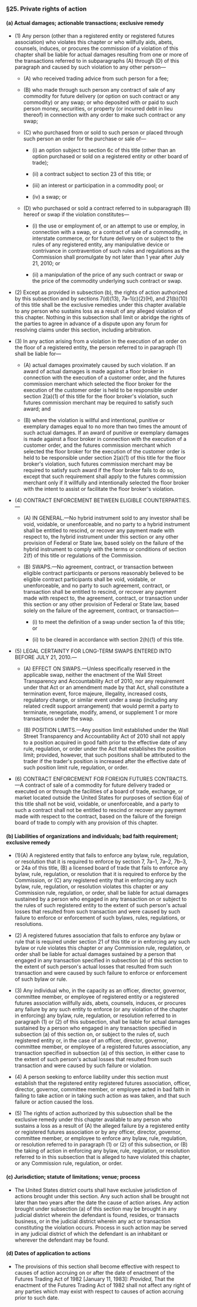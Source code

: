 ### §25. Private rights of action
#### (a) Actual damages; actionable transactions; exclusive remedy
* (1) Any person (other than a registered entity or registered futures association) who violates this chapter or who willfully aids, abets, counsels, induces, or procures the commission of a violation of this chapter shall be liable for actual damages resulting from one or more of the transactions referred to in subparagraphs (A) through (D) of this paragraph and caused by such violation to any other person—

  * (A) who received trading advice from such person for a fee;

  * (B) who made through such person any contract of sale of any commodity for future delivery (or option on such contract or any commodity) or any swap; or who deposited with or paid to such person money, securities, or property (or incurred debt in lieu thereof) in connection with any order to make such contract or any swap;

  * (C) who purchased from or sold to such person or placed through such person an order for the purchase or sale of—

    * (i) an option subject to section 6c of this title (other than an option purchased or sold on a registered entity or other board of trade);

    * (ii) a contract subject to section 23 of this title; or

    * (iii) an interest or participation in a commodity pool; or

    * (iv) a swap; or


  * (D) who purchased or sold a contract referred to in subparagraph (B) hereof or swap if the violation constitutes—

    * (i) the use or employment of, or an attempt to use or employ, in connection with a swap, or a contract of sale of a commodity, in interstate commerce, or for future delivery on or subject to the rules of any registered entity, any manipulative device or contrivance in contravention of such rules and regulations as the Commission shall promulgate by not later than 1 year after July 21, 2010; or

    * (ii) a manipulation of the price of any such contract or swap or the price of the commodity underlying such contract or swap.


* (2) Except as provided in subsection (b), the rights of action authorized by this subsection and by sections 7(d)(13), 7a–1(c)(2)(H), and 21(b)(10) of this title shall be the exclusive remedies under this chapter available to any person who sustains loss as a result of any alleged violation of this chapter. Nothing in this subsection shall limit or abridge the rights of the parties to agree in advance of a dispute upon any forum for resolving claims under this section, including arbitration.

* (3) In any action arising from a violation in the execution of an order on the floor of a registered entity, the person referred to in paragraph (1) shall be liable for—

  * (A) actual damages proximately caused by such violation. If an award of actual damages is made against a floor broker in connection with the execution of a customer order, and the futures commission merchant which selected the floor broker for the execution of the customer order is held to be responsible under section 2(a)(1) of this title for the floor broker's violation, such futures commission merchant may be required to satisfy such award; and

  * (B) where the violation is willful and intentional, punitive or exemplary damages equal to no more than two times the amount of such actual damages. If an award of punitive or exemplary damages is made against a floor broker in connection with the execution of a customer order, and the futures commission merchant which selected the floor broker for the execution of the customer order is held to be responsible under section 2(a)(1) of this title for the floor broker's violation, such futures commission merchant may be required to satisfy such award if the floor broker fails to do so, except that such requirement shall apply to the futures commission merchant only if it willfully and intentionally selected the floor broker with the intent to assist or facilitate the floor broker's violation.


* (4) CONTRACT ENFORCEMENT BETWEEN ELIGIBLE COUNTERPARTIES.—

  * (A) IN GENERAL.—No hybrid instrument sold to any investor shall be void, voidable, or unenforceable, and no party to a hybrid instrument shall be entitled to rescind, or recover any payment made with respect to, the hybrid instrument under this section or any other provision of Federal or State law, based solely on the failure of the hybrid instrument to comply with the terms or conditions of section 2(f) of this title or regulations of the Commission.

  * (B) SWAPS.—No agreement, contract, or transaction between eligible contract participants or persons reasonably believed to be eligible contract participants shall be void, voidable, or unenforceable, and no party to such agreement, contract, or transaction shall be entitled to rescind, or recover any payment made with respect to, the agreement, contract, or transaction under this section or any other provision of Federal or State law, based solely on the failure of the agreement, contract, or transaction—

    * (i) to meet the definition of a swap under section 1a of this title; or

    * (ii) to be cleared in accordance with section 2(h)(1) of this title.


* (5) LEGAL CERTAINTY FOR LONG-TERM SWAPS ENTERED INTO BEFORE JULY 21, 2010.—

  * (A) EFFECT ON SWAPS.—Unless specifically reserved in the applicable swap, neither the enactment of the Wall Street Transparency and Accountability Act of 2010, nor any requirement under that Act or an amendment made by that Act, shall constitute a termination event, force majeure, illegality, increased costs, regulatory change, or similar event under a swap (including any related credit support arrangement) that would permit a party to terminate, renegotiate, modify, amend, or supplement 1 or more transactions under the swap.

  * (B) POSITION LIMITS.—Any position limit established under the Wall Street Transparency and Accountability Act of 2010 shall not apply to a position acquired in good faith prior to the effective date of any rule, regulation, or order under the Act that establishes the position limit; provided, however, that such positions shall be attributed to the trader if the trader's position is increased after the effective date of such position limit rule, regulation, or order.


* (6) CONTRACT ENFORCEMENT FOR FOREIGN FUTURES CONTRACTS.—A contract of sale of a commodity for future delivery traded or executed on or through the facilities of a board of trade, exchange, or market located outside the United States for purposes of section 6(a) of this title shall not be void, voidable, or unenforceable, and a party to such a contract shall not be entitled to rescind or recover any payment made with respect to the contract, based on the failure of the foreign board of trade to comply with any provision of this chapter.

#### (b) Liabilities of organizations and individuals; bad faith requirement; exclusive remedy
* (1)(A) A registered entity that fails to enforce any bylaw, rule, regulation, or resolution that it is required to enforce by section 7, 7a–1, 7a–2, 7b–3, or 24a of this title, (B) a licensed board of trade that fails to enforce any bylaw, rule, regulation, or resolution that it is required to enforce by the Commission, or (C) any registered entity that in enforcing any such bylaw, rule, regulation, or resolution violates this chapter or any Commission rule, regulation, or order, shall be liable for actual damages sustained by a person who engaged in any transaction on or subject to the rules of such registered entity to the extent of such person's actual losses that resulted from such transaction and were caused by such failure to enforce or enforcement of such bylaws, rules, regulations, or resolutions.

* (2) A registered futures association that fails to enforce any bylaw or rule that is required under section 21 of this title or in enforcing any such bylaw or rule violates this chapter or any Commission rule, regulation, or order shall be liable for actual damages sustained by a person that engaged in any transaction specified in subsection (a) of this section to the extent of such person's actual losses that resulted from such transaction and were caused by such failure to enforce or enforcement of such bylaw or rule.

* (3) Any individual who, in the capacity as an officer, director, governor, committee member, or employee of registered entity or a registered futures association willfully aids, abets, counsels, induces, or procures any failure by any such entity to enforce (or any violation of the chapter in enforcing) any bylaw, rule, regulation, or resolution referred to in paragraph (1) or (2) of this subsection, shall be liable for actual damages sustained by a person who engaged in any transaction specified in subsection (a) of this section on, or subject to the rules of, such registered entity or, in the case of an officer, director, governor, committee member, or employee of a registered futures association, any transaction specified in subsection (a) of this section, in either case to the extent of such person's actual losses that resulted from such transaction and were caused by such failure or violation.

* (4) A person seeking to enforce liability under this section must establish that the registered entity registered futures association, officer, director, governor, committee member, or employee acted in bad faith in failing to take action or in taking such action as was taken, and that such failure or action caused the loss.

* (5) The rights of action authorized by this subsection shall be the exclusive remedy under this chapter available to any person who sustains a loss as a result of (A) the alleged failure by a registered entity or registered futures association or by any officer, director, governor, committee member, or employee to enforce any bylaw, rule, regulation, or resolution referred to in paragraph (1) or (2) of this subsection, or (B) the taking of action in enforcing any bylaw, rule, regulation, or resolution referred to in this subsection that is alleged to have violated this chapter, or any Commission rule, regulation, or order.

#### (c) Jurisdiction; statute of limitations; venue; process
* The United States district courts shall have exclusive jurisdiction of actions brought under this section. Any such action shall be brought not later than two years after the date the cause of action arises. Any action brought under subsection (a) of this section may be brought in any judicial district wherein the defendant is found, resides, or transacts business, or in the judicial district wherein any act or transaction constituting the violation occurs. Process in such action may be served in any judicial district of which the defendant is an inhabitant or wherever the defendant may be found.

#### (d) Dates of application to actions
* The provisions of this section shall become effective with respect to causes of action accruing on or after the date of enactment of the Futures Trading Act of 1982 [January 11, 1983]: _Provided_, That the enactment of the Futures Trading Act of 1982 shall not affect any right of any parties which may exist with respect to causes of action accruing prior to such date.